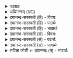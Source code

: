 <details><summary>पदपाठः</summary>

अक्र॑न्दत्। अ॒ग्निः। स्त॒नय॑न्नि॒वेति॑ स्त॒नय॑न्ऽइव। द्यौः। क्षामा॑। रेरि॑हत्। वी॒रुधः॑। स॒म॒ञ्जन्निति॑ सम्ऽअ॒ञ्जन्। स॒द्यः। ज॒ज्ञा॒नः। वि। हि। ई॒म्। इ॒द्धः। अख्य॑त्। आ। रोद॑सी॒ इति॒ रोद॑सी। भा॒नुना॑। भा॒ति॒। अ॒न्तरित्य॒न्तः। २१।
</details>

<details><summary>अधिमन्त्रम् (VC)</summary>

- अग्निर्देवता
- वत्सप्रीर्ऋषिः
- निचृदार्षी त्रिष्टुप्
- धैवतः
</details>

<details><summary>दयानन्द-सरस्वती (हि) - विषयः</summary>

अब मनुष्यों को कैसा होना चाहिये, यह विषय अगले मन्त्र में कहा है ॥
</details>

<details><summary>दयानन्द-सरस्वती (हि) - पदार्थः</summary>

पदार्थान्वयभाषाः -  हे मनुष्यो ! जैसे (द्यौः) सूर्यलोक (अग्निः) विद्युत् अग्नि (स्तनयन्निव) शब्द करते हुए के समान (वीरुधः) ओषधियों को (समञ्जन्) प्रकट करता हुआ (सद्यः) शीघ्र (हि) ही (अक्रन्दत्) पदार्थों को इधर-उधर चलाता (क्षामा) पृथिवी को (रेरिहत्) कंपाता और यह (जज्ञानः) प्रसिद्ध हुआ (इद्धः) प्रकाशमान होकर (भानुना) किरणों के साथ (रोदसी) प्रकाश और पृथिवी को (ईम्) सब ओर से (व्यख्यत्) विख्यात करता है और ब्रह्माण्ड के (अन्तः) बीच (आभाति) अच्छे प्रकार शोभायमान होता है, वैसे तुम लोग भी होओ ॥२१ ॥
</details>

<details><summary>दयानन्द-सरस्वती (हि) - भावार्थः</summary>

भावार्थभाषाः -  ईश्वर ने जिसलिये सूर्यलोक को उत्पन्न किया है, इसलिये वह बिजुली के समान सब लोकों का आकर्षण कर और सम्यक् प्रकाश देकर ओषधि आदि पदार्थों को बढ़ाने का हेतु और सब भूगोलों के बीच जैसे शोभायमान होता है, वैसे राजा आदि पुरुषों को भी होना चाहिये ॥२१ ॥
</details>

<details><summary>दयानन्द-सरस्वती (सं) - विषयः</summary>

अथ मनुष्याः कीदृशा भवेयुरित्युपदिश्यते ॥
</details>

<details><summary>दयानन्द-सरस्वती (सं) - पदार्थः</summary>

पदार्थान्वयभाषाः -  हे मनुष्याः ! यूयं यथा द्यौः सूर्योऽग्निस्तनयन्निव वीरुधः समञ्जन् सन् सद्यो ह्यक्रन्दत्। क्षामा रेरिहदयं जज्ञान इद्धः सन् भानुना रोदसी र्इं व्यख्यत्। ब्रह्माण्डस्यान्तरा भातीति तथा भवत ॥२१ ॥
</details>

<details><summary>दयानन्द-सरस्वती (सं) - भावार्थः</summary>

भावार्थभाषाः -  ईश्वरेण यदर्थः सूर्य उत्पादितः, स विद्युदिव सर्वान् लोकानाकृष्य, संप्रकाश्यौषध्यादिवृद्धिहेतुः सन् सर्वभूगोलानां मध्ये यथा विराजते, तथा राजादिभिर्भवितव्यम् ॥२१ ॥
</details>

<details><summary>सविता जोशी ← दयानन्दः (म) - भावार्थः</summary>

भावार्थभाषाः -  ईश्वराने सूर्यलोक यासाठी उत्पन्न केलेला आहे की त्याने विद्युतप्रमाणे सर्व गोलांना आकर्षित करावे. औषधी (वृक्ष, वनस्पती) वगैरे वाढीचेही तोच कारण आहे. तो जसा सर्व भूगोलात उठून दिसतो तसेच राजा वगैरे पुरुषांनीही दिसावे.
</details>